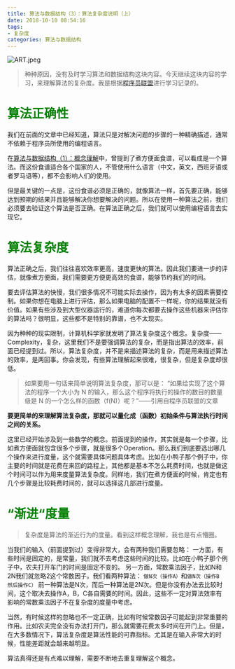 ```yaml
---
title: 算法与数据结构（3）：算法复杂度说明（上）
date: 2018-10-10 08:54:16
tags:
- 复杂度
categories: 算法与数据结构
---
```


<meta name="referrer" content="no-referrer" />

![ART.jpeg](https://upload-images.jianshu.io/upload_images/3478485-a478ee5c310cda89.jpeg?imageMogr2/auto-orient/strip%7CimageView2/2/w/1240)
>种种原因，没有及时学习算法和数据结构这块内容。今天继续这块内容的学习，来理解算法的复杂度。我是根据[程序员联盟](https://www.jianshu.com/p/14982c42b2d8)进行学习记录的。



<!--less-->

# <font color="green">算法正确性</font>
我们在前面的文章中已经知道，算法只是对解决问题的步骤的一种精确描述，通常不依赖于程序员所使用的编程语言。

在[算法与数据结构（1）：概念理解](https://www.jianshu.com/p/8efb49cb0194)中，曾提到了煮方便面食谱，可以看成是一个算法。而这份食谱适合各个国家的人，不管使用什么语言（中文，英文，西班牙语或者罗马语等），都不会影响人们的使用。

但是最关键的一点是，这份食谱必须是正确的，就像算法一样，首先要正确，能够达到预期的结果并且能够解决你想要解决的问题。所以在使用一种算法之前，我们必须要去验证这个算法是否正确。在算法正确之后，我们就可以使用编程语言去实现它。

# <font color="green">算法复杂度</font>
算法正确之后，我们往往喜欢效率更高，速度更快的算法。因此我们要进一步的评估，就像煮方便面，我们需要更方便更高效的食谱，能够节约我们的时间。

要去评估算法的快慢，我们很多情况不可能实际去操作，因为有太多的因素需要控制。如果你想在电脑上进行评估，那么如果电脑的配置不一样呢，你的结果就没有价值。如果有些涉及到大型仪器运行的，难道你每次都要去操作这些机器来评估你的算法吗？很明显，这些都不是特别的靠谱，也不太现实。

因为种种的现实限制，计算机科学家就发明了算法复杂度这个概念。复杂度——Complexity，复杂，这里我们不是要强调算法的复杂，而是指出算法的效率，前面已经提到过。所以，算法复杂度，并不是来描述算法的复杂，而是用来描述算法的效率，是两回事。你会发现，有些算法理解起来很难，很复杂，但是复杂度却很低。

> 如果要用一句话来简单说明算法复杂度，那可以是：
> “如果给实现了这个算法的程序一个大小为 N 的输入，那么这个程序将执行的操作的数目的数量级是 N 的一个怎么样的函数（f(N)）呢？”——引用自程序员联盟的文章

**要更简单的来理解算法复杂度，那就可以量化成（函数）初始条件与算法执行时间之间的关系。**

这里已经开始涉及到一些数学的概念。前面提到的操作，其实就是每一个步骤，比如煮方便面就包含很多个步骤，就是很多个Operation。那么我们到底要选出哪几个操作来进行度量，这个就需要具体问题具体考虑。比如在小鸭子那个例子中，你主要的时间就是花费在来回的路程上，其他都是基本不怎么耗费时间，也就是做这个时间可以作为用来度量算法复杂度。同样地，我们在煮方便面的时候，肯定也有几个步骤是比较耗费时间的，就可以选择这几部进行度量。

# <font color="green">“渐进“度量</font>

> 复杂度是算法的渐近行为的度量。看到这样概念理解，我也是有点懵圈。

当我们的输入（前面提到过）变得非常大，会有两种我们需要忽略：
一方面，有些时间是固定的，是常量，我们就不去考虑这些时间的比较。比如在小鸭子那个例子中，农夫打开车门的时间是固定不变的。
另一方面，常数乘法因子，比如N和2N我们就忽略2这个常数因子。我们看两种算法：
`做N次（操作A）`和`做N次（操作B 然后操作C）`
前一种算法是N次，而后一种算法是2N次。但是你没有办法去比较时间，这个取决去操作A，B，C各自需要的时间。因此，这些不一定对算法效率有影响的常数乘法因子不在复杂度的度量中考虑。

当然，有时候这样的忽略也不一定正确，比如有时候常数因子可能起到非常重要的作用。比如农夫完全没有办法打开门，那么就需要花费太多时间在开门上。但是，在大多数情况下，算法复杂度是算法性能的可靠指标。尤其是在输入非常大的时候，性能差距就会越来越明显。

算法真得还是有点难以理解，需要不断地去重复理解这个概念。